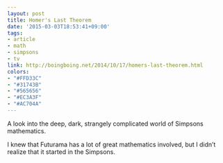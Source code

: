 ```yaml
---
layout: post
title: Homer's Last Theorem
date: '2015-03-03T18:53:41+09:00'
tags:
- article
- math
- simpsons
- tv
link: http://boingboing.net/2014/10/17/homers-last-theorem.html
colors:
- "#FFD33C"
- "#31743B"
- "#565656"
- "#EC3A3F"
- "#AC704A"
---
```


<p>A look into the deep, dark, strangely complicated world of Simpsons mathematics.</p>

<p>I knew that Futurama has a lot of great mathematics involved, but I didn&rsquo;t realize that it started in the Simpsons.</p>
